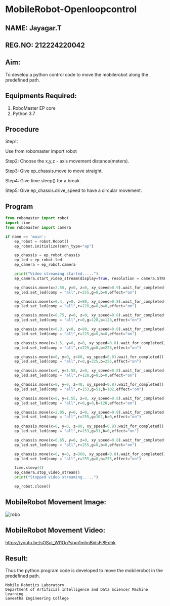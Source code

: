 # MobileRobot-Openloopcontrol
## NAME: Jayagar.T
## REG.NO: 212224220042
## Aim:

To develop a python control code to move the mobilerobot along the predefined path.

## Equipments Required:
1. RoboMaster EP core
2. Python 3.7

## Procedure

Step1:

Use from robomaster import robot

Step2:
Choose the x,y,z - axis movement distance(meters).

Step3:
Give ep_chassis.move to move straight.

Step4:
Give time.sleep() for a break.

Step5:
Give ep_chassis.drive_speed to have a circular movement.

## Program
```python
from robomaster import robot
import time
from robomaster import camera

if name == 'main':
    ep_robot = robot.Robot()
    ep_robot.initialize(conn_type="ap")

    ep_chassis = ep_robot.chassis
    ep_led = ep_robot.led
    ep_camera = ep_robot.camera

    print("Video streaming started.....")
    ep_camera.start_video_stream(display=True, resolution = camera.STREAM_360P)

    ep_chassis.move(x=2.55, y=0, z=0, xy_speed=0.9).wait_for_completed()
    ep_led.set_led(comp = "all",r=255,g=0,b=0,effect="on")

    ep_chassis.move(x=0.4, y=0, z=80, xy_speed=0.8).wait_for_completed()
    ep_led.set_led(comp = "all",r=128,g=0,b=0,effect="on")

    ep_chassis.move(x=0.75, y=0, z=0, xy_speed=0.8).wait_for_completed()
    ep_led.set_led(comp = "all",r=0,g=128,b=128,effect="on")

    ep_chassis.move(x=0.3, y=0, z=90, xy_speed=0.8).wait_for_completed()
    ep_led.set_led(comp = "all",r=225,g=0,b=0,effect="on")

    ep_chassis.move(x=1.5, y=0, z=0, xy_speed=0.8).wait_for_completed()
    ep_led.set_led(comp = "all",r=225,g=0,b=225,effect="on")

    ep_chassis.move(x=0, y=0, z=60, xy_speed=0.8).wait_for_completed()
    ep_led.set_led(comp = "all",r=0,g=225,b=255,effect="on")

    ep_chassis.move(x=0, y=1.58, z=0, xy_speed=0.8).wait_for_completed()
    ep_led.set_led(comp = "all",r=128,g=0,b=0,effect="on")

    ep_chassis.move(x=0, y=0, z=48, xy_speed=0.8).wait_for_completed()
    ep_led.set_led(comp = "all",r=153,g=51,b=102,effect="on")

    ep_chassis.move(x=0, y=1.55, z=0, xy_speed=0.8).wait_for_completed()
    ep_led.set_led(comp = "all",r=0,g=0,b=128,effect="on")

    ep_chassis.move(x=2.05, y=0, z=0, xy_speed=0.8).wait_for_completed()
    ep_led.set_led(comp = "all",r=255,g=102,b=0,effect="on")
     
    ep_chassis.move(x=0, y=0, z=80, xy_speed=0.8).wait_for_completed()
    ep_led.set_led(comp = "all",r=153,g=51,b=0,effect="on")

    ep_chassis.move(x=0.65, y=0, z=0, xy_speed=0.8).wait_for_completed()
    ep_led.set_led(comp = "all",r=255,g=0,b=0,effect="on")

    ep_chassis.move(x=0, y=0, z=360, xy_speed=0.8).wait_for_completed()
    ep_led.set_led(comp = "all",r=255,g=0,b=255,effect="on")

    time.sleep(4)
    ep_camera.stop_video_stream()
    print("Stopped video streaming.....")

    ep_robot.close()
```

## MobileRobot Movement Image:

![robo](./img/robomaster.png)

## MobileRobot Movement Video:
https://youtu.be/sOSul_Wl1Oo?si=n1mhnBidsFi8Edhk

## Result:
Thus the python program code is developed to move the mobilerobot in the predefined path.

```
Mobile Robotics Laboratory
Department of Artificial Intelligence and Data Science/ Machine Learning
Saveetha Engineering College
```
